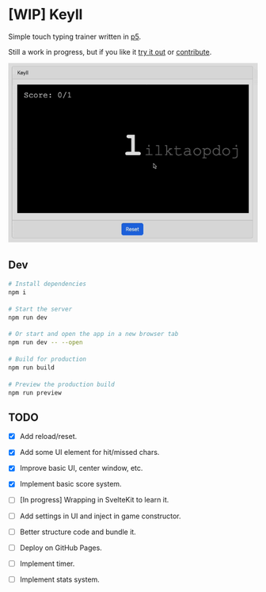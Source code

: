 # [WIP] Keyll

Simple touch typing trainer written in [p5](https://p5js.org/).

Still a work in progress, but if you like it [try it out](https://alainrk.github.io/keyll/) or [contribute](https://github.com/alainrk/keyll/pulls).

<p align="center">
  <img src='assets/demo.gif' width='600'>
</p>

## Dev

```bash
# Install dependencies
npm i

# Start the server
npm run dev

# Or start and open the app in a new browser tab
npm run dev -- --open

# Build for production
npm run build

# Preview the production build
npm run preview
```

## TODO

- [x] Add reload/reset.
- [x] Add some UI element for hit/missed chars.
- [x] Improve basic UI, center window, etc.
- [x] Implement basic score system.

- [ ] [In progress] Wrapping in SvelteKit to learn it.

- [ ] Add settings in UI and inject in game constructor.
- [ ] Better structure code and bundle it.
- [ ] Deploy on GitHub Pages.
- [ ] Implement timer.
- [ ] Implement stats system.
